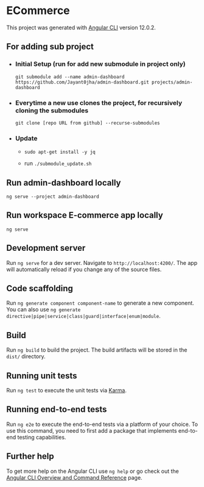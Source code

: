 # ECommerce

This project was generated with [Angular CLI](https://github.com/angular/angular-cli) version 12.0.2.


## For adding sub project

- ### Initial Setup (run for add new submodule in project only)

  `git submodule add --name admin-dashboard https://github.com/Jayant0jha/admin-dashboard.git projects/admin-dashboard`

- ### Everytime a new use clones the project, for recursively cloning the submodules
    `git clone [repo URL from github] --recurse-submodules`

- ### Update

  - `sudo apt-get install -y jq`

  - run `./submodule_update.sh`


## Run admin-dashboard locally
    ng serve --project admin-dashboard

## Run workspace E-commerce app locally
    ng serve





## Development server

Run `ng serve` for a dev server. Navigate to `http://localhost:4200/`. The app will automatically reload if you change any of the source files.

## Code scaffolding

Run `ng generate component component-name` to generate a new component. You can also use `ng generate directive|pipe|service|class|guard|interface|enum|module`.

## Build

Run `ng build` to build the project. The build artifacts will be stored in the `dist/` directory.

## Running unit tests

Run `ng test` to execute the unit tests via [Karma](https://karma-runner.github.io).

## Running end-to-end tests

Run `ng e2e` to execute the end-to-end tests via a platform of your choice. To use this command, you need to first add a package that implements end-to-end testing capabilities.

## Further help

To get more help on the Angular CLI use `ng help` or go check out the [Angular CLI Overview and Command Reference](https://angular.io/cli) page.
